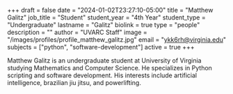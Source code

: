 +++
draft = false
date = "2024-01-02T23:27:10-05:00"
title = "Matthew Galitz"
job_title = "Student"
student_year = "4th Year"
student_type = "Undergraduate"
lastname = "Galitz"
biolink = true
type = "people"
description = ""
author = "UVARC Staff"
image = "/images/profiles/profile_matthew_galitz.jpg"
email = "ykk6rh@virginia.edu"
subjects = ["python", "software-development"]
active = true
+++

Matthew Galitz is an undergraduate student at University of Virginia studying Mathematics and Computer Science. He specializes in Python scripting and software development. His interests include artificial intelligence, brazilian jiu jitsu, and powerlifting.
<br><br>

